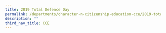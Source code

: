 ```yaml
---
title: 2019 Total Defence Day
permalink: /departments/character-n-citizenship-education-cce/2019-total-defence-day
description: ""
third_nav_title: CCE
---
```

